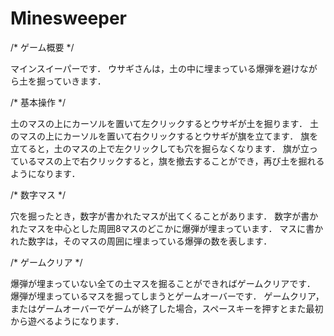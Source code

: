 # Minesweeper

/* ゲーム概要 */


マインスイーパーです．
ウサギさんは，土の中に埋まっている爆弾を避けながら土を掘っていきます．

/* 基本操作 */

土のマスの上にカーソルを置いて左クリックするとウサギが土を掘ります．
土のマスの上にカーソルを置いて右クリックするとウサギが旗を立てます．
旗を立てると，土のマスの上で左クリックしても穴を掘らなくなります．
旗が立っているマスの上で右クリックすると，旗を撤去することができ，再び土を掘れるようになります．

/* 数字マス */

穴を掘ったとき，数字が書かれたマスが出てくることがあります．
数字が書かれたマスを中心とした周囲8マスのどこかに爆弾が埋まっています．
マスに書かれた数字は，そのマスの周囲に埋まっている爆弾の数を表します．

/* ゲームクリア */

爆弾が埋まっていない全ての土マスを掘ることができればゲームクリアです．
爆弾が埋まっているマスを掘ってしまうとゲームオーバーです．
ゲームクリア，またはゲームオーバーでゲームが終了した場合，スペースキーを押すとまた最初から遊べるようになります．
